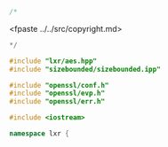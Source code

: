 ```cpp
/*
````
<fpaste ../../src/copyright.md>
```cpp
*/

#include "lxr/aes.hpp"
#include "sizebounded/sizebounded.ipp"

#include "openssl/conf.h"
#include "openssl/evp.h"
#include "openssl/err.h"

#include <iostream>

namespace lxr {

````
